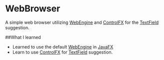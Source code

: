 # WebBrowser
A simple web browser utilizing 
[WebEngine](https://docs.oracle.com/javase/8/javafx/api/javafx/scene/web/WebEngine.html) and [ControlFX](https://github.com/controlsfx/controlsfx) for the 
[TextField](https://docs.oracle.com/javase/8/javafx/api/javafx/scene/control/TextField.html) suggestion.

##What I learned

- Learned to use the default 
[WebEngine](https://docs.oracle.com/javase/8/javafx/api/javafx/scene/web/WebEngine.html) 
in 
[JavaFX](https://en.wikipedia.org/wiki/JavaFX)
- Learn to use [ControlFX](https://github.com/controlsfx/controlsfx) for 
[TextField](https://docs.oracle.com/javase/8/javafx/api/javafx/scene/control/TextField.html) suggestion.
   